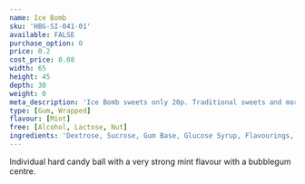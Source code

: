 ```yaml
---
name: Ice Bomb
sku: 'HBG-SI-041-01'
available: FALSE
purchase_option: 0
price: 0.2
cost_price: 0.08
width: 65
height: 45
depth: 30
weight: 0
meta_description: 'Ice Bomb sweets only 20p. Traditional sweets and more at Humbugs Confectionery Store. Specialists in satisfying your sweet tooth!'
type: [Gum, Wrapped]
flavour: [Mint]
free: [Alcohol, Lactose, Nut]
ingredients: 'Dextrose, Sucrose, Gum Base, Glucose Syrup, Flavourings, Colours:  E171, E133; Glazing Agents: Carnauba Wax; Antioxidant: E321'
---
```

Individual hard candy ball with a very strong mint flavour with a bubblegum centre.